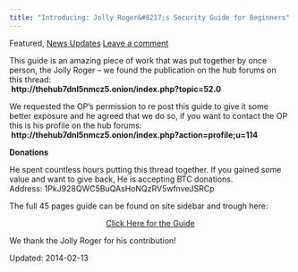 ```yaml
---
title: "Introducing: Jolly Roger&#8217;s Security Guide for Beginners"
---
```


<article class="post-listing post-4136 post type-post status-publish format-standard has-post-thumbnail hentry 
Posted by: DeepDotWeb
<span>February 13, 2014</span>
<span>in <a href="https://www.deepdotweb.com/category/deepdot-news/" rel="category tag">Featured</a>, <a href="https://www.deepdotweb.com/category/news-updates/" rel="category tag">News Updates</a></span>
<a href="/2014/02/13/introducing-jolly-rogers-security-guide-for-beginners/#respond">Leave a comment</a></span>
</p>
<p>This guide is an amazing piece of work that was put together by once person, the Jolly Roger &#8211; we found the publication on the hub forums on this thread:<br/>
<strong> http://thehub7dnl5nmcz5.onion/index.php?topic=52.0</strong></p>
<p>We requested the OP&#8217;s permission to re post this guide to give it some better exposure and he agreed that we do so, if you want to contact the OP this is his profile on the hub forums:<br/>
<strong> http://thehub7dnl5nmcz5.onion/index.php?action=profile;u=114</strong></p>
<p><strong>Donations</strong></p>
<p>He spent countless hours putting this thread together. If you gained some value and want to give back, He is accepting BTC donations.<br/>
    Address: 1PkJ928QWC5BuQAsHoNQzRV5wfnveJSRCp</p>
<p>The full 45 pages guide can be found on site sidebar and trough here:</p>
<p style="text-align: center;"><a href=" http://www.deepdotweb.com/jolly-rogers-security-guide-for-beginners/" class="shortc-button medium red">Click Here for the Guide</a>
<p>We thank the Jolly Roger for his contribution!</p>
</div>

Updated: 2014-02-13
    
